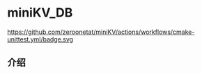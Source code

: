 # miniKV_DB
https://github.com/zeroonetat/miniKV/actions/workflows/cmake-unittest.yml/badge.svg
## 介绍